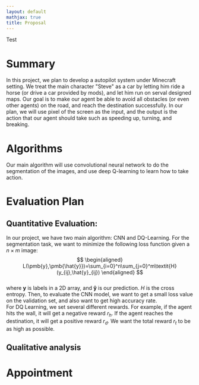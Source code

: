 ```yaml
---
layout: default
mathjax: true
title: Proposal
---
```

Test
# Summary
In this project, we plan to develop a autopilot system under Minecraft setting. We treat the main character "Steve" as a car by letting him ride a horse (or drive a car provided by mods), and let him run on serval designed maps. Our goal is to make our agent be able to avoid all obstacles (or even other agents) on the road, and reach the destination successfully. In our plan, we will use pixel of the screen as the input, and the output is the action that our agent should take such as speeding up, turning, and breaking.
# Algorithms
Our main algorithm will use convolutional neural network to do the segmentation of the images, and use deep Q-learning to learn how to take action.
# Evaluation Plan
## Quantitative Evaluation:
In our project, we have two main algorithm: CNN and DQ-Learning. For the segmentation task, we want to minimize the following loss function given a $n\times m$ image:<br>
$$
\begin{aligned}
L(\pmb{y},\pmb{\hat{y}})=\sum_{i=0}^n\sum_{j=0}^m\textit{H}(y_{ij},\hat{y}_{ij})
\end{aligned}
$$
<br>
where $\pmb{y}$ is labels in a 2D array, and $\pmb{\hat{y}}$ is our prediction. $\textit{H}$ is the cross entropy. Then, to evaluate the CNN model, we want to get a small loss value on the validation set, and also want to get high accuracy rate.<br>
For DQ Learning, we set several different rewards. For example, if the agent hits the wall, it will get a negative reward $r_h$. If the agent reaches the destination, it will get a positive reward $r_d$. We want the total reward $r_t$ to be as high as possible.
## Qualitative analysis



# Appointment